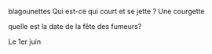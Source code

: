 blagounettes
Qui est-ce qui court et se jette ? Une courgette

quelle est la date de la fête des fumeurs?

Le 1er juin
